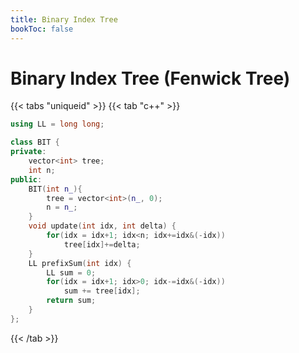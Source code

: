 ```yaml
---
title: Binary Index Tree
bookToc: false
---
```


# Binary Index Tree (Fenwick Tree)

{{< tabs "uniqueid" >}}
{{< tab "c++" >}}
```cpp
using LL = long long;

class BIT {
private:
    vector<int> tree;
    int n;
public:
    BIT(int n_){
        tree = vector<int>(n_, 0);
        n = n_;
    }
    void update(int idx, int delta) {
        for(idx = idx+1; idx<n; idx+=idx&(-idx)) 
            tree[idx]+=delta;
    }
    LL prefixSum(int idx) {
        LL sum = 0;
        for(idx = idx+1; idx>0; idx-=idx&(-idx))
            sum += tree[idx];
        return sum;
    }
};
```
{{< /tab >}}